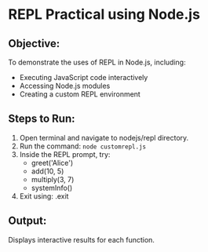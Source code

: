 # REPL Practical using Node.js

## Objective:
To demonstrate the uses of REPL in Node.js, including:
- Executing JavaScript code interactively
- Accessing Node.js modules
- Creating a custom REPL environment

## Steps to Run:
1. Open terminal and navigate to nodejs/repl directory.
2. Run the command: ```node customrepl.js```
3. Inside the REPL prompt, try:
   - greet('Alice')
   - add(10, 5)
   - multiply(3, 7)
   - systemInfo()
4. Exit using: .exit

## Output:
Displays interactive results for each function.
